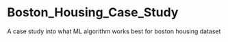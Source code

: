 # Boston_Housing_Case_Study
A case study into what ML algorithm works best for boston housing dataset
